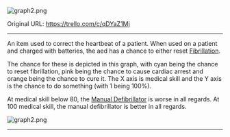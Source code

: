 ![graph2.png](https://trello.com/1/cards/632d78ad42b6010054970665/attachments/632d78f61f079304ee30e414/download/graph2.png)

Original URL: https://trello.com/c/qDYaZ1Mj

---

An item used to correct the heartbeat of a patient. When used on a patient and charged with batteries, the aed has a chance to either reset [Fibrillation](../Heart/Fibrillation.md).

The chance for these is depicted in this graph, with cyan being the chance to reset fibrillation, pink being the chance to cause cardiac arrest and orange being the chance to cure it. The X axis is medical skill and the Y axis is the chance to do something (with 1 being 100%).

At medical skill below 80, the [Manual Defibrillator](Manual%20Defibrillator.md) is worse in all regards. At 100 medical skill, the manual defibrillator is better in all regards.

![graph2.png](https://trello.com/1/cards/632d78ad42b6010054970665/attachments/632d78f61f079304ee30e414/download/graph2.png)

---

